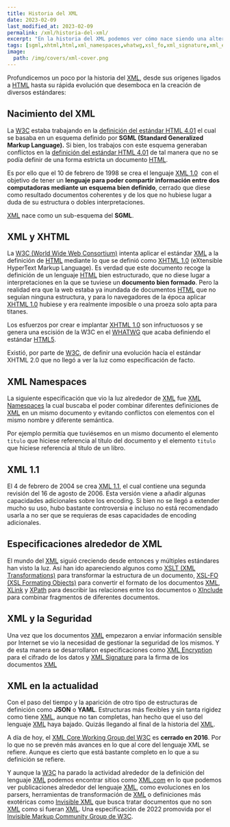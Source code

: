 ```yaml
---
title: Historia del XML
date: 2023-02-09
last_modified_at: 2023-02-09
permalink: /xml/historia-del-xml/
excerpt: "En la historia del XML podemos ver cómo nace siendo una alternativa al SGML para definir un nuevo estándar XHTML, pasando por todas sus especificaciones, hasta el día de hoy."
tags: [sgml,xhtml,html,xml_namespaces,whatwg,xsl_fo,xml_signature,xml_encryption,invisible_xml,xslt,xlink,xpath,xinclude]
image:
  path: /img/covers/xml-cover.png
---
```


Profundicemos un poco por la historia del [XML](https://www.manualweb.net/xml/), desde sus orígenes ligados a [HTML](https://www.manualweb.net/html/) hasta su rápida evolución que desemboca en la creación de diversos estándares:


## Nacimiento del XML


La [W3C](https://w3.org/) estaba trabajando en la [definición del estándar HTML 4.01](https://manualweb.net/html/historia-html-estandar/#html-401) el cual se basaba en un esquema definido por **SGML (Standard Generalized Markup Language).** Si bien, los trabajos con este esquema generaban conflictos en la [definición del estándar HTML 4.01](https://manualweb.net/html/historia-html-estandar/#html-401) de tal manera que no se podía definir de una forma estricta un documento [HTML](https://www.manualweb.net/html/).


Es por ello que el 10 de febrero de 1998 se crea el lenguaje [XML 1.0](http://www.w3.org/TR/1998/REC-xml-19980210)  con el objetivo de tener un **lenguaje para poder compartir información entre dos computadoras mediante un esquema bien definido**, cerrado que diese como resultado documentos coherentes y de los que no hubiese lugar a duda de su estructura o dobles interpretaciones.


[XML](https://www.manualweb.net/xml/) nace como un sub-esquema del **SGML**.


## XML y XHTML


La [W3C (World Wide Web Consortium)](https://w3.org/)  intenta aplicar el estándar [XML](https://www.manualweb.net/xml/) a la definición de [HTML](https://www.manualweb.net/html/) mediante lo que se definió como [XHTML 1.0](http://www.w3.org/TR/xhtml1/) (eXtensible HyperText Markup Language). Es verdad que este documento recoge la definición de un lenguaje [HTML](https://www.manualweb.net/html/) bien estructurado, que no diese lugar a interpretaciones en la que se tuviese un **documento bien formado**. Pero la realidad era que la web estaba ya inundada de documentos [HTML](https://www.manualweb.net/html/) que no seguían ninguna estructura, y para lo navegadores de la época aplicar [XHTML 1.0](http://www.w3.org/TR/xhtml1/) hubiese y era realmente imposible o una proeza solo apta para titanes.


Los esfuerzos por crear e implantar [XHTML 1.0](http://www.w3.org/TR/xhtml1/) son infructuosos y se genera una escisión de la W3C en el [WHATWG](http://www.whatwg.org/) que acaba definiendo el estándar [HTML5](https://www.manualweb.net/html5/).


Existió, por parte de [W3C](https://w3.org/), de definir una evolución hacía el estándar XHTML 2.0 que no llegó a ver la luz como especificación de facto.


## XML Namespaces


La siguiente especificación que vio la luz alrededor de [XML](https://www.manualweb.net/xml/) fue [XML Namespaces](https://www.w3.org/TR/xml-names/) la cual buscaba el poder combinar diferentes definiciones de [XML](https://www.manualweb.net/xml/) en un mismo documento y evitando conflictos con elementos con el mismo nombre y diferente semántica. 


Por ejemplo permitía que tuviésemos en un mismo documento el elemento `titulo` que hiciese referencia al título del documento y el elemento `titulo` que hiciese referencia al título de un libro.


## XML 1.1


El 4 de febrero de 2004 se crea [XML 1.1](https://www.w3.org/TR/2006/REC-xml11-20060816/), el cual contiene una segunda revisión del 16 de agosto de 2006. Esta versión viene a añadir algunas capacidades adicionales sobre los encoding. Si bien no se llegó a extender mucho su uso, hubo bastante controversia e incluso no está recomendado usarla a no ser que se requieras de esas capacidades de encoding adicionales.


## Especificaciones alrededor de XML


El mundo del [XML](https://www.manualweb.net/xml/) siguió creciendo desde entonces y múltiples estándares han visto la luz. Así han ido apareciendo algunos como [XSLT (XML Transformations)](https://www.w3.org/TR/xsl11/) para transformar la estructura de un documento, [XSL-FO (XSL Formating Objects)](https://www.w3.org/TR/xsl/) para convertir el formato de los documentos [XML](https://www.manualweb.net/xml/), [XLink](https://www.w3.org/TR/xlink11/) y [XPath](https://www.w3.org/TR/2017/REC-xpath-31-20170321/) para describir las relaciones entre los documentos o [XInclude](https://www.w3.org/TR/xinclude/) para combinar fragmentos de diferentes documentos.


## XML y la Seguridad


Una vez que los documentos [XML](https://www.manualweb.net/xml/) empezaron a enviar información sensible por Internet se vio la necesidad de gestionar la seguridad de los mismos. Y de esta manera se desarrollaron especificaciones como [XML Encryption](https://www.w3.org/TR/xmlenc-core1/) para el cifrado de los datos y [XML Signature](https://www.w3.org/TR/xmldsig-core1/) para la firma de los documentos [XML](https://www.manualweb.net/xml/)


## XML en la actualidad


Con el paso del tiempo y la aparición de otro tipo de estructuras de definición como **JSON** o **YAML**. Estructuras más flexibles y sin tanta rigidez como tiene [XML](https://www.manualweb.net/xml/), aunque no tan completas, han hecho que el uso del lenguaje [XML](https://www.manualweb.net/xml/) haya bajado. Quizás llegando al final de la historia del [XML](https://www.manualweb.net/xml/).


A día de hoy, el [XML Core Working Group del W3C](https://www.w3.org/XML/Core/) es **cerrado en 2016**. Por lo que no se prevén más avances en lo que al core del lenguaje XML se refiere. Aunque es cierto que está bastante completo en lo que a su definición se refiere.


Y aunque la [W3C](https://www.w3.org/) ha parado la actividad alrededor de la definición del lenguaje [XML](https://www.manualweb.net/xml/) podemos encontrar sitios como [XML.com](http://xml.com/) en lo que podemos ver publicaciones alrededor del lenguaje [XML](https://www.manualweb.net/xml/), como evoluciones en los parsers, herramientas de transformación de [XML](https://www.manualweb.net/xml/) o definiciones más exotéricas como [Invisible XML](https://invisiblexml.org/) que busca tratar documentos que no son [XML](https://www.manualweb.net/xml/) como si fueran [XML](https://www.manualweb.net/xml/). Una especificación de 2022 promovida por el [Invisible Markup Community Group de W3C](https://www.w3.org/community/ixml/).

